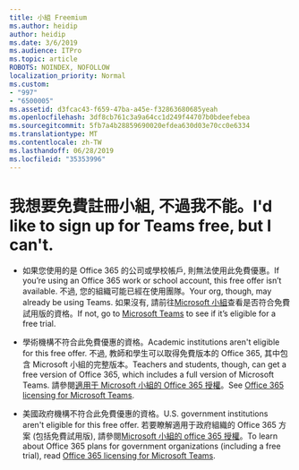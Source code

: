 ```yaml
---
title: 小組 Freemium
ms.author: heidip
author: heidip
ms.date: 3/6/2019
ms.audience: ITPro
ms.topic: article
ROBOTS: NOINDEX, NOFOLLOW
localization_priority: Normal
ms.custom:
- "997"
- "6500005"
ms.assetid: d3fcac43-f659-47ba-a45e-f32863680685yeah
ms.openlocfilehash: 3df8cb761c3a9a64cc1d249f44707b0bdeefebea
ms.sourcegitcommit: 5fb7a4b28859690020efdea630d03e70cc0e6334
ms.translationtype: MT
ms.contentlocale: zh-TW
ms.lasthandoff: 06/28/2019
ms.locfileid: "35353996"
---
```

# <a name="id-like-to-sign-up-for-teams-free-but-i-cant"></a><span data-ttu-id="9da94-102">我想要免費註冊小組, 不過我不能。</span><span class="sxs-lookup"><span data-stu-id="9da94-102">I'd like to sign up for Teams free, but I can't.</span></span>

- <span data-ttu-id="9da94-103">如果您使用的是 Office 365 的公司或學校帳戶, 則無法使用此免費優惠。</span><span class="sxs-lookup"><span data-stu-id="9da94-103">If you’re using an Office 365 work or school account, this free offer isn’t available.</span></span> <span data-ttu-id="9da94-104">不過, 您的組織可能已經在使用團隊。</span><span class="sxs-lookup"><span data-stu-id="9da94-104">Your org, though, may already be using Teams.</span></span> <span data-ttu-id="9da94-105">如果沒有, 請前往[Microsoft 小組](https://products.office.com/microsoft-teams/group-chat-software)查看是否符合免費試用版的資格。</span><span class="sxs-lookup"><span data-stu-id="9da94-105">If not, go to [Microsoft Teams](https://products.office.com/microsoft-teams/group-chat-software) to see if it’s eligible for a free trial.</span></span>

- <span data-ttu-id="9da94-106">學術機構不符合此免費優惠的資格。</span><span class="sxs-lookup"><span data-stu-id="9da94-106">Academic institutions aren't eligible for this free offer.</span></span> <span data-ttu-id="9da94-107">不過, 教師和學生可以取得免費版本的 Office 365, 其中包含 Microsoft 小組的完整版本。</span><span class="sxs-lookup"><span data-stu-id="9da94-107">Teachers and students, though, can get a free version of Office 365, which includes a full version of Microsoft Teams.</span></span> <span data-ttu-id="9da94-108">請參閱[適用于 Microsoft 小組的 Office 365 授權](https://docs.microsoft.com/microsoftteams/office-365-licensing)。</span><span class="sxs-lookup"><span data-stu-id="9da94-108">See [Office 365 licensing for Microsoft Teams](https://docs.microsoft.com/microsoftteams/office-365-licensing).</span></span>

- <span data-ttu-id="9da94-109">美國政府機構不符合此免費優惠的資格。</span><span class="sxs-lookup"><span data-stu-id="9da94-109">U.S. government institutions aren't eligible for this free offer.</span></span> <span data-ttu-id="9da94-110">若要瞭解適用于政府組織的 Office 365 方案 (包括免費試用版), 請參閱[Microsoft 小組的 office 365 授權](https://docs.microsoft.com/microsoftteams/office-365-licensing)。</span><span class="sxs-lookup"><span data-stu-id="9da94-110">To learn about Office 365 plans for government organizations (including a free trial), read [Office 365 licensing for Microsoft Teams](https://docs.microsoft.com/microsoftteams/office-365-licensing).</span></span>
